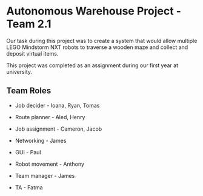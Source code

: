 Autonomous Warehouse Project - Team 2.1
===================================

Our task during this project was to create a system
that would allow multiple LEGO Mindstorm NXT robots
to traverse a wooden maze and collect and deposit
virtual items.

This project was completed as an assignment during
our first year at university.

Team Roles
-----------------------------------

* Job decider - Ioana, Ryan, Tomas
* Route planner - Aled, Henry
* Job assignment - Cameron, Jacob
* Networking - James
* GUI - Paul
* Robot movement - Anthony

* Team manager - James
* TA - Fatma
